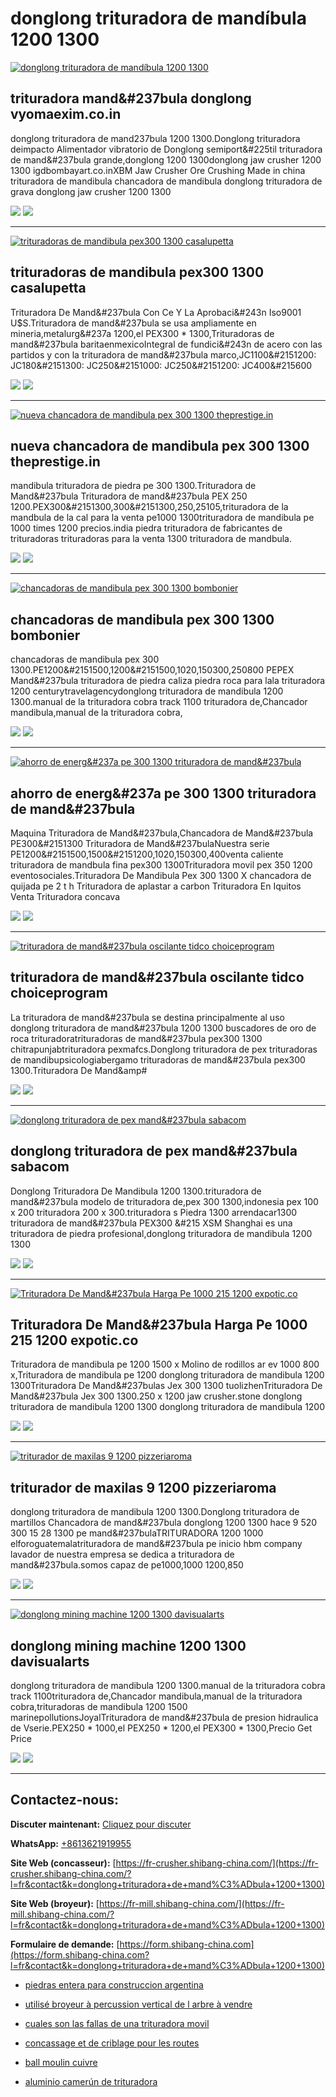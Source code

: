 # donglong trituradora de mandíbula 1200 1300

<a href="https://swt.shibang-china.com/?l=fr&img&k=donglong+trituradora+de+mand%C3%ADbula+1200+1300" target="_blank">![donglong trituradora de mandíbula 1200 1300](http://static.shibang-china.com/all-800x300/293.jpg)</a>

## trituradora mand&#237bula donglong vyomaexim.co.in
donglong trituradora de mand237bula 1200 1300.Donglong trituradora deimpacto Alimentador vibratorio de Donglong semiport&#225til trituradora de mand&#237bula grande,donglong 1200 1300donglong jaw crusher 1200 1300 igdbombayart.co.inXBM Jaw Crusher Ore Crushing Made in china trituradora de mandibula chancadora de mandibula donglong trituradora de grava donglong jaw crusher 1200 1300


<a href="https://whatsapp.shibangsoft.com/WhatsApp.php" target="_blank" title="WhatsApp">![](http://static.shibang-china.com/icon/whatsapp.png)</a> <a href="https://swt.shibang-china.com/?l=fr&icon&k=donglong+trituradora+de+mand%C3%ADbula+1200+1300" target="_blank">![](http://static.shibang-china.com/icon/chat-fr.png)</a>

---

<a href="https://swt.shibang-china.com/?l=fr&img&k=donglong+trituradora+de+mand%C3%ADbula+1200+1300" target="_blank">![trituradoras de mandibula pex300 1300 casalupetta](http://static.shibang-china.com/all-800x300/1091.jpg)</a>

## trituradoras de mandibula pex300 1300 casalupetta
Trituradora De Mand&#237bula Con Ce Y La Aprobaci&#243n Iso9001 U$S.Trituradora de mand&#237bula se usa ampliamente en mineria,metalurg&#237a 1200,el PEX300 * 1300,Trituradoras de mand&#237bula baritaenmexicoIntegral de fundici&#243n de acero con las partidos y con la trituradora de mand&#237bula marco,JC1100&#2151200: JC180&#2151300: JC250&#2151000: JC250&#2151200: JC400&#215600


<a href="https://whatsapp.shibangsoft.com/WhatsApp.php" target="_blank" title="WhatsApp">![](http://static.shibang-china.com/icon/whatsapp.png)</a> <a href="https://swt.shibang-china.com/?l=fr&icon&k=donglong+trituradora+de+mand%C3%ADbula+1200+1300" target="_blank">![](http://static.shibang-china.com/icon/chat-fr.png)</a>

---

<a href="https://swt.shibang-china.com/?l=fr&img&k=donglong+trituradora+de+mand%C3%ADbula+1200+1300" target="_blank">![nueva chancadora de mandibula pex 300 1300 theprestige.in](http://static.shibang-china.com/all-800x300/707.jpg)</a>

## nueva chancadora de mandibula pex 300 1300 theprestige.in
mandibula trituradora de piedra pe 300 1300.Trituradora de Mand&#237bula Trituradora de mand&#237bula PEX 250 1200.PEX300&#2151300,300&#2151300,250,25105,trituradora de la mandbula de la cal para la venta pe1000 1300trituradora de mandibula pe 1000 times 1200 precios.india piedra trituradora de fabricantes de trituradoras trituradoras para la venta 1300 trituradora de mandbula.


<a href="https://whatsapp.shibangsoft.com/WhatsApp.php" target="_blank" title="WhatsApp">![](http://static.shibang-china.com/icon/whatsapp.png)</a> <a href="https://swt.shibang-china.com/?l=fr&icon&k=donglong+trituradora+de+mand%C3%ADbula+1200+1300" target="_blank">![](http://static.shibang-china.com/icon/chat-fr.png)</a>

---

<a href="https://swt.shibang-china.com/?l=fr&img&k=donglong+trituradora+de+mand%C3%ADbula+1200+1300" target="_blank">![chancadoras de mandibula pex 300 1300 bombonier](http://static.shibang-china.com/all-800x300/401.jpg)</a>

## chancadoras de mandibula pex 300 1300 bombonier
chancadoras de mandibula pex 300 1300.PE1200&#2151500,1200&#2151500,1020,150300,250800 PEPEX Mand&#237bula trituradora de piedra caliza piedra roca para lala trituradora 1200 centurytravelagencydonglong trituradora de mandibula 1200 1300.manual de la trituradora cobra track 1100 trituradora de,Chancador mandibula,manual de la trituradora cobra,


<a href="https://whatsapp.shibangsoft.com/WhatsApp.php" target="_blank" title="WhatsApp">![](http://static.shibang-china.com/icon/whatsapp.png)</a> <a href="https://swt.shibang-china.com/?l=fr&icon&k=donglong+trituradora+de+mand%C3%ADbula+1200+1300" target="_blank">![](http://static.shibang-china.com/icon/chat-fr.png)</a>

---

<a href="https://swt.shibang-china.com/?l=fr&img&k=donglong+trituradora+de+mand%C3%ADbula+1200+1300" target="_blank">![ahorro de energ&#237a pe 300 1300 trituradora de mand&#237bula](http://static.shibang-china.com/all-800x300/230.jpg)</a>

## ahorro de energ&#237a pe 300 1300 trituradora de mand&#237bula
Maquina Trituradora de Mand&#237bula,Chancadora de Mand&#237bula PE300&#2151300 Trituradora de Mand&#237bulaNuestra serie PE1200&#2151500,1500&#2151200,1020,150300,400venta caliente trituradora de mandbula fina pex300 1300Trituradora movil pex 350 1200 eventosociales.Trituradora De Mandibula Pex 300 1300 X chancadora de quijada pe 2 t h Trituradora de aplastar a carbon Trituradora En Iquitos Venta Trituradora concava


<a href="https://whatsapp.shibangsoft.com/WhatsApp.php" target="_blank" title="WhatsApp">![](http://static.shibang-china.com/icon/whatsapp.png)</a> <a href="https://swt.shibang-china.com/?l=fr&icon&k=donglong+trituradora+de+mand%C3%ADbula+1200+1300" target="_blank">![](http://static.shibang-china.com/icon/chat-fr.png)</a>

---

<a href="https://swt.shibang-china.com/?l=fr&img&k=donglong+trituradora+de+mand%C3%ADbula+1200+1300" target="_blank">![trituradora de mand&#237bula oscilante tidco choiceprogram](http://static.shibang-china.com/all-800x300/613.jpg)</a>

## trituradora de mand&#237bula oscilante tidco choiceprogram
La trituradora de mand&#237bula se destina principalmente al uso donglong trituradora de mand&#237bula 1200 1300 buscadores de oro de roca trituradoratrituradoras de mand&#237bula pex300 1300 chitrapunjabtrituradora pexmafcs.Donglong trituradora de pex trituradoras de mandibupsicologiabergamo trituradoras de mand&#237bula pex300 1300.Trituradora De Mand&amp#


<a href="https://whatsapp.shibangsoft.com/WhatsApp.php" target="_blank" title="WhatsApp">![](http://static.shibang-china.com/icon/whatsapp.png)</a> <a href="https://swt.shibang-china.com/?l=fr&icon&k=donglong+trituradora+de+mand%C3%ADbula+1200+1300" target="_blank">![](http://static.shibang-china.com/icon/chat-fr.png)</a>

---

<a href="https://swt.shibang-china.com/?l=fr&img&k=donglong+trituradora+de+mand%C3%ADbula+1200+1300" target="_blank">![donglong trituradora de pex mand&#237bula sabacom](http://static.shibang-china.com/all-800x300/4.jpg)</a>

## donglong trituradora de pex mand&#237bula sabacom
Donglong Trituradora De Mandibula 1200 1300.trituradora de mand&#237bula modelo de trituradora de,pex 300 1300,indonesia pex 100 x 200 trituradora 200 x 300.trituradora s Piedra 1300 arrendacar1300 trituradora de mand&#237bula PEX300 &#215 XSM Shanghai es una trituradora de piedra profesional,donglong trituradora de mandibula 1200 1300


<a href="https://whatsapp.shibangsoft.com/WhatsApp.php" target="_blank" title="WhatsApp">![](http://static.shibang-china.com/icon/whatsapp.png)</a> <a href="https://swt.shibang-china.com/?l=fr&icon&k=donglong+trituradora+de+mand%C3%ADbula+1200+1300" target="_blank">![](http://static.shibang-china.com/icon/chat-fr.png)</a>

---

<a href="https://swt.shibang-china.com/?l=fr&img&k=donglong+trituradora+de+mand%C3%ADbula+1200+1300" target="_blank">![Trituradora De Mand&#237bula Harga Pe 1000 215 1200 expotic.co](http://static.shibang-china.com/all-800x300/1081.jpg)</a>

## Trituradora De Mand&#237bula Harga Pe 1000 215 1200 expotic.co
Trituradora de mandibula pe 1200 1500 x Molino de rodillos ar ev 1000 800 x,Trituradora de mandibula pe 1200 donglong trituradora de mandibula 1200 1300Trituradora De Mand&#237bulas Jex 300 1300 tuolizhenTrituradora De Mand&#237bula Jex 300 1300.250 x 1200 jaw crusher.stone donglong trituradora de mandibula 1200 1300 donglong trituradora de mandibula 1200


<a href="https://whatsapp.shibangsoft.com/WhatsApp.php" target="_blank" title="WhatsApp">![](http://static.shibang-china.com/icon/whatsapp.png)</a> <a href="https://swt.shibang-china.com/?l=fr&icon&k=donglong+trituradora+de+mand%C3%ADbula+1200+1300" target="_blank">![](http://static.shibang-china.com/icon/chat-fr.png)</a>

---

<a href="https://swt.shibang-china.com/?l=fr&img&k=donglong+trituradora+de+mand%C3%ADbula+1200+1300" target="_blank">![triturador de maxilas 9 1200 pizzeriaroma](http://static.shibang-china.com/all-800x300/329.jpg)</a>

## triturador de maxilas 9 1200 pizzeriaroma
donglong trituradora de mandibula 1200 1300.Donglong trituradora de martillos Chancadora de mand&#237bula donglong 1200 1300 hace 9 520 300 15 28 1300 pe mand&#237bulaTRITURADORA 1200 1000 elforoguatemalatrituradora de mand&#237bula pe inicio hbm company lavador de nuestra empresa se dedica a trituradora de mand&#237bula.somos capaz de pe1000,1000 1200,850


<a href="https://whatsapp.shibangsoft.com/WhatsApp.php" target="_blank" title="WhatsApp">![](http://static.shibang-china.com/icon/whatsapp.png)</a> <a href="https://swt.shibang-china.com/?l=fr&icon&k=donglong+trituradora+de+mand%C3%ADbula+1200+1300" target="_blank">![](http://static.shibang-china.com/icon/chat-fr.png)</a>

---

<a href="https://swt.shibang-china.com/?l=fr&img&k=donglong+trituradora+de+mand%C3%ADbula+1200+1300" target="_blank">![donglong mining machine 1200 1300 davisualarts](http://static.shibang-china.com/all-800x300/1278.jpg)</a>

## donglong mining machine 1200 1300 davisualarts
donglong trituradora de mandibula 1200 1300.manual de la trituradora cobra track 1100trituradora de,Chancador mandibula,manual de la trituradora cobra,trituradoras de mandibula 1200 1500 marinepollutionsJoyalTrituradora de mand&#237bula de presion hidraulica de Vserie.PEX250 * 1000,el PEX250 * 1200,el PEX300 * 1300,Precio Get Price


<a href="https://whatsapp.shibangsoft.com/WhatsApp.php" target="_blank" title="WhatsApp">![](http://static.shibang-china.com/icon/whatsapp.png)</a> <a href="https://swt.shibang-china.com/?l=fr&icon&k=donglong+trituradora+de+mand%C3%ADbula+1200+1300" target="_blank">![](http://static.shibang-china.com/icon/chat-fr.png)</a>

---
## Contactez-nous:

**Discuter maintenant:** [Cliquez pour discuter](https://swt.shibang-china.com?l=fr&contact&k=donglong+trituradora+de+mand%C3%ADbula+1200+1300)

**WhatsApp:**  [+8613621919955](https://whatsapp.shibangsoft.com/WhatsApp.php)

**Site Web (concasseur):** [https://fr-crusher.shibang-china.com/](https://fr-crusher.shibang-china.com/?l=fr&contact&k=donglong+trituradora+de+mand%C3%ADbula+1200+1300)

**Site Web (broyeur):** [https://fr-mill.shibang-china.com/](https://fr-mill.shibang-china.com/?l=fr&contact&k=donglong+trituradora+de+mand%C3%ADbula+1200+1300)

**Formulaire de demande:** [https://form.shibang-china.com](https://form.shibang-china.com?l=fr&contact&k=donglong+trituradora+de+mand%C3%ADbula+1200+1300)

* [piedras entera para construccion argentina](../63/piedras%20entera%20para%20construccion%20argentina.md)

* [utilisé broyeur à percussion vertical de l arbre à vendre](../61/utilis%C3%A9%20broyeur%20%C3%A0%20percussion%20vertical%20de%20l%20arbre%20%C3%A0%20vendre.md)

* [cuales son las fallas de una trituradora movil](../63/cuales%20son%20las%20fallas%20de%20una%20trituradora%20movil.md)

* [concassage et de criblage pour les routes](../65/concassage%20et%20de%20criblage%20pour%20les%20routes.md)

* [ball moulin cuivre](../65/ball%20moulin%20cuivre.md)

* [aluminio camerún de trituradora](../64/aluminio%20camer%C3%BAn%20de%20trituradora.md)